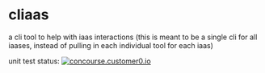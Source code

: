 # cliaas
a cli tool to help with iaas interactions (this is meant to be a single cli for all iaases, instead of pulling in each individual tool for each iaas)


unit test status: [![concourse.customer0.io](https://concourse.customer0.io/api/v1/teams/pcfs/pipelines/cliaas-ci/jobs/unit-tests/badge)](https://concourse.customer0.io/teams/pcfs/pipelines/cliaas-ci) 
